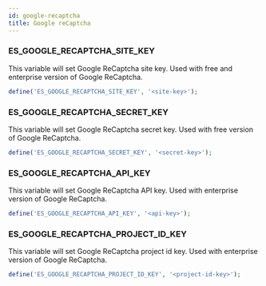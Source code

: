 ```yaml
---
id: google-recaptcha
title: Google reCaptcha
---
```


### ES_GOOGLE_RECAPTCHA_SITE_KEY

This variable will set Google ReCaptcha site key. Used with free and enterprise version of Google ReCaptcha.

```php
define('ES_GOOGLE_RECAPTCHA_SITE_KEY', '<site-key>');
```

### ES_GOOGLE_RECAPTCHA_SECRET_KEY

This variable will set Google ReCaptcha secret key. Used with free version of Google ReCaptcha.

```php
define('ES_GOOGLE_RECAPTCHA_SECRET_KEY', '<secret-key>');
```

### ES_GOOGLE_RECAPTCHA_API_KEY

This variable will set Google ReCaptcha API key. Used with enterprise version of Google ReCaptcha.

```php
define('ES_GOOGLE_RECAPTCHA_API_KEY', '<api-key>');
```


### ES_GOOGLE_RECAPTCHA_PROJECT_ID_KEY

This variable will set Google ReCaptcha project id key. Used with enterprise version of Google ReCaptcha.

```php
define('ES_GOOGLE_RECAPTCHA_PROJECT_ID_KEY', '<project-id-key>');
```

